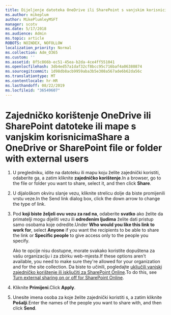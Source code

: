 ```yaml
---
title: Dijeljenje datoteka OneDrive ili SharePoint s vanjskim korisnicima
ms.author: mikeplum
author: MikePlumleyMSFT
manager: scotv
ms.date: 5/17/2018
ms.audience: Admin
ms.topic: article
ROBOTS: NOINDEX, NOFOLLOW
localization_priority: Normal
ms.collection: Adm_O365
ms.custom: ''
ms.assetid: 8f5c866b-ec51-45ea-b2da-4ce4ff551041
ms.openlocfilehash: 3db4ed57a1daf32cf8bcc95c716baf4a06380874
ms.sourcegitcommit: 1d98db8acb9959aba3b5e308a567ade6b62da56c
ms.translationtype: MT
ms.contentlocale: hr-HR
ms.lasthandoff: 08/22/2019
ms.locfileid: "36549607"
---
```

# <a name="share-a-onedrive-or-sharepoint-file-or-folder-with-external-users"></a><span data-ttu-id="c5987-102">Zajedničko korištenje OneDrive ili SharePoint datoteke ili mape s vanjskim korisnicima</span><span class="sxs-lookup"><span data-stu-id="c5987-102">Share a OneDrive or SharePoint file or folder with external users</span></span>

1. <span data-ttu-id="c5987-103">U pregledniku, idite na datoteku ili mapu koju želite zajednički koristiti, odaberite ga, a zatim kliknite **zajedničko korištenje**.</span><span class="sxs-lookup"><span data-stu-id="c5987-103">In a browser, go to the file or folder you want to share, select it, and then click **Share**.</span></span>
    
2. <span data-ttu-id="c5987-104">U dijaloškom okviru slanje vezu, kliknite strelicu dolje da biste promijenili vrstu veze.</span><span class="sxs-lookup"><span data-stu-id="c5987-104">In the Send link dialog box, click the down arrow to change the type of link.</span></span>
    
3. <span data-ttu-id="c5987-105">Pod **koji biste željeli ovu vezu za rad na**, odaberite **svatko** ako želite da primatelji mogu dijeliti vezu ili **određenim ljudima** želite dati pristup samo osobama koje odredite.</span><span class="sxs-lookup"><span data-stu-id="c5987-105">Under **Who would you like this link to work for**, select **Anyone** if you want the recipients to be able to share the link or **Specific people** to give access only to the people you specify.</span></span> 
    
    <span data-ttu-id="c5987-106">Ako te opcije nisu dostupne, morate svakako koristite dopuštena za vašu organizaciju i za zbirku web-mjesta.</span><span class="sxs-lookup"><span data-stu-id="c5987-106">If these options aren't available, you need to make sure they're allowed for your organization and for the site collection.</span></span> <span data-ttu-id="c5987-107">Da biste to učinili, pogledajte [uključili vanjski zajedničko korištenje ili isključiti za SharePoint Online](https://go.microsoft.com/fwlink/?linkid=866426).</span><span class="sxs-lookup"><span data-stu-id="c5987-107">To do this, see [Turn external sharing on or off for SharePoint Online](https://go.microsoft.com/fwlink/?linkid=866426).</span></span>
    
4. <span data-ttu-id="c5987-108">Kliknite **Primijeni**.</span><span class="sxs-lookup"><span data-stu-id="c5987-108">Click **Apply**.</span></span>
    
5. <span data-ttu-id="c5987-109">Unesite imena osoba za koje želite zajednički koristiti s, a zatim kliknite **Pošalji**.</span><span class="sxs-lookup"><span data-stu-id="c5987-109">Enter the names of the people you want to share with, and then click **Send**.</span></span>
    

